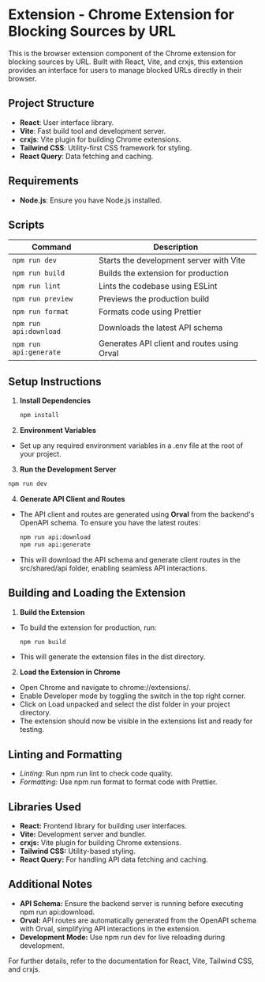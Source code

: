 # Extension - Chrome Extension for Blocking Sources by URL

This is the browser extension component of the Chrome extension for blocking sources by URL. Built with React, Vite, and crxjs, this extension provides an interface for users to manage blocked URLs directly in their browser.

## Project Structure

- **React**: User interface library.
- **Vite**: Fast build tool and development server.
- **crxjs**: Vite plugin for building Chrome extensions.
- **Tailwind CSS**: Utility-first CSS framework for styling.
- **React Query**: Data fetching and caching.

## Requirements

- **Node.js**: Ensure you have Node.js installed.

## Scripts

| Command               | Description                                        |
|-----------------------|----------------------------------------------------|
| `npm run dev`         | Starts the development server with Vite            |
| `npm run build`       | Builds the extension for production                |
| `npm run lint`        | Lints the codebase using ESLint                    |
| `npm run preview`     | Previews the production build                      |
| `npm run format`      | Formats code using Prettier                        |
| `npm run api:download`| Downloads the latest API schema                    |
| `npm run api:generate`| Generates API client and routes using Orval        |

## Setup Instructions

1. **Install Dependencies**
   ```bash
   npm install

2. **Environment Variables**

- Set up any required environment variables in a .env file at the root of your project.

3. **Run the Development Server**

  ```bash
  npm run dev
  ```

4. **Generate API Client and Routes**

- The API client and routes are generated using **Orval** from the backend's OpenAPI schema. To ensure you have the latest routes:
  ```bash
  npm run api:download  
  npm run api:generate

- This will download the API schema and generate client routes in the src/shared/api folder, enabling seamless API interactions.

## Building and Loading the Extension
1. **Build the Extension**

- To build the extension for production, run:
  ```bash
  npm run build
  ```
- This will generate the extension files in the dist directory.
2. **Load the Extension in Chrome**

- Open Chrome and navigate to chrome://extensions/.
- Enable Developer mode by toggling the switch in the top right corner.
- Click on Load unpacked and select the dist folder in your project directory.
- The extension should now be visible in the extensions list and ready for testing.

## Linting and Formatting
- *Linting:* Run npm run lint to check code quality.
- *Formatting:* Use npm run format to format code with Prettier.
## Libraries Used
- **React:** Frontend library for building user interfaces.
- **Vite:** Development server and bundler.
- **crxjs:** Vite plugin for building Chrome extensions.
- **Tailwind CSS:** Utility-based styling.
- **React Query:** For handling API data fetching and caching.

## Additional Notes
- **API Schema:** Ensure the backend server is running before executing npm run api:download.
- **Orval:** API routes are automatically generated from the OpenAPI schema with Orval, simplifying API interactions in the extension.
- **Development Mode:** Use npm run dev for live reloading during development.

For further details, refer to the documentation for React, Vite, Tailwind CSS, and crxjs.